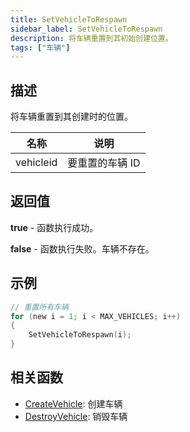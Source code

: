 ```yaml
---
title: SetVehicleToRespawn
sidebar_label: SetVehicleToRespawn
description: 将车辆重置到其初始创建位置。
tags: ["车辆"]
---
```


## 描述

将车辆重置到其创建时的位置。

| 名称      | 说明            |
| --------- | --------------- |
| vehicleid | 要重置的车辆 ID |

## 返回值

**true** - 函数执行成功。

**false** - 函数执行失败。车辆不存在。

## 示例

```c
// 重置所有车辆
for (new i = 1; i < MAX_VEHICLES; i++)
{
    SetVehicleToRespawn(i);
}
```

## 相关函数

- [CreateVehicle](CreateVehicle): 创建车辆
- [DestroyVehicle](DestroyVehicle): 销毁车辆
